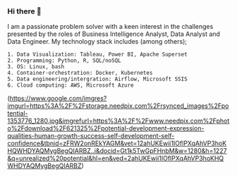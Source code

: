 ### Hi there 👋

<!--
**NiMusah/NiMusah** is a ✨ _special_ ✨ repository because its `README.md` (this file) appears on your GitHub profile.

Here are some ideas to get you started:

- 🔭 I’m currently working on ...
- 🌱 I’m currently learning ...
- 👯 I’m looking to collaborate on ...
- 🤔 I’m looking for help with ...
- 💬 Ask me about ...
- 📫 How to reach me: ...
- 😄 Pronouns: ...
- ⚡ Fun fact: ...
-->
I am a passionate problem solver with a keen interest in the challenges presented by the roles of Business Intelligence Analyst, Data Analyst and Data Engineer. My technology stack includes (among others);


    1. Data Visualization: Tableau, Power BI, Apache Superset
    2. Programming: Python, R, SQL/noSQL
    3. OS: Linux, bash
    4. Container-orchestration: Docker, Kubernetes
    5. Data engineering/intergration: Airflow, Microsoft SSIS
    6. Cloud computing: AWS, Microsoft Azure

(https://www.google.com/imgres?imgurl=https%3A%2F%2Fstorage.needpix.com%2Frsynced_images%2Fpotential-1353776_1280.jpg&imgrefurl=https%3A%2F%2Fwww.needpix.com%2Fphoto%2Fdownload%2F621325%2Fpotential-development-expression-qualities-human-growth-success-self-development-self-confidence&tbnid=zFRW2onREkYAGM&vet=12ahUKEwii1IOflPXqAhVP3hoKHQWHDYAQMygBegQIARBZ..i&docid=Gt1k5TwGpFHnbM&w=1280&h=1227&q=unrealized%20potential&hl=en&ved=2ahUKEwii1IOflPXqAhVP3hoKHQWHDYAQMygBegQIARBZ)

